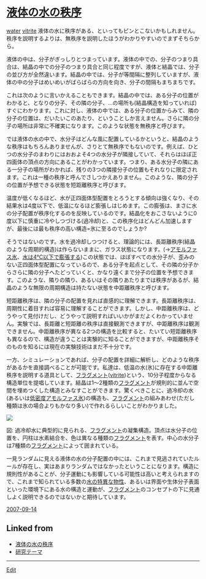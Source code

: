 # [液体の水の秩序](液体の水の秩序.md)

[water](water.md) [vitrite](vitrite.md) 
液体の水に秩序がある、といってもピンとこないかもしれません。秩序を説明するよりは、無秩序を説明したほうがわかりやすいのでまずそちらから。



液体の中は、分子がぎっしりとつまっています。液体の中での、分子のつまり具合は、結晶の中での分子のつまり具合と同じ程度ですが、液体と結晶では、分子の並び方が全然違います。結晶の中では、分子が等間隔に整列していますが、液体の中の分子はめいめいがばらばらの方向を向き、分子の間隔もまちまちです。



これは次のように言いかえることもできます。結晶の中では、ある分子の位置がわかると、となりの分子、その隣の分子、…の場所も(結晶構造を知っていれば)すぐにわかります。これに対し、液体の中では、ある分子の位置からみて、隣の分子の位置は、だいたいこのあたり、ということしか言えません。さらに隣の分子の場所は非常に不確実になります。このような状態を無秩序と呼びます。



では液体の水の中で、水分子はどんな風に配置しているかというと、結晶のような秩序はもちろんありませんが、さりとて無秩序でもないのです。例えば、ひとつの水分子のまわりにはおおよそ4つの水分子が隣接していて、それらはほぼ正四面体の頂点の方向にあることがわかっています。つまり、ある水分子の隣にある一分子の場所がわかれば、残りの3つの隣接分子の位置もそれなりに限定されます。これは一種の秩序と呼んでさしつかえありません。このような、隣の分子の位置が予想できる状態を短距離秩序と呼びます。



温度が低くなるほど、水が正四面体型配置をとろうとする傾向は強くなり、その結果水は4度以下で、低温になるほど膨張しはじめます。この膨張は、まさに水の分子配置が秩序化するのを反映しているのです。結晶化をおこさないように0度以下に慎重に冷やしつづける(過冷却)と、この秩序化はどんどん加速しますが、最後には最も秩序の高い構造=氷に至るのでしょうか?



そうではないのです。水を過冷却しつつけると、理論的には、長距離秩序(結晶のような周期的構造)は作らないままに、ガラス状態になります。(→[アモルファス氷](アモルファス氷.md)、[水は4℃以下で膨張する](水は4℃以下で膨張する.md))この状態では、ほぼすべての水分子が、歪みのない正四面体型配置になっているので、ある分子を起点として、その隣の分子からさらに隣の分子へたどっていくと、かなり遠くまで分子の位置を予想できます。このような、隣りの隣り、あるいはその隣りあたりまでは秩序があるが、結晶のような無限の周期構造は持たない状態を中距離秩序と呼びます。



短距離秩序は、隣の分子の配置を見れば直感的に理解できます。長距離秩序は、周期性に着目すれば容易に理解することができます。しかし、中距離秩序は、どうやって見付けだし、どうやって説明すればいいかがまだよくわかっていません。実験では、長距離と短距離の秩序は直接観測できますが、中距離秩序は観測できません。中距離秩序が異なる2つの構造を比較すると、たいてい短距離秩序も異なるので、構造が違うことは実験的に知ることができますが、中距離秩序そのものを知るには現在の実験技術はまだ不十分です。



一方、シミュレーションであれば、分子の配置を詳細に解析し、どのような秩序があるかを直接調べることが可能です。私達は、低温の水(氷)に存在する中距離秩序を説明する道具として、[フラグメント](フラグメント.md)([vitrite](vitrite.md))という、10分子程度からなる構造単位を提唱しています。結晶は1～2種類の[フラグメント](フラグメント.md)が規則的に並んで空間を埋めつくした構造とみなすことができます。驚くべきことに、過冷却の水(あるいは[低密度アモルファス氷](低密度アモルファス氷.md))の構造も、[フラグメント](フラグメント.md)の組みあわせ(ただし種類は氷の場合よりもかなり多い)で作れるらしいことがわかりました。



![](https://i.gyazo.com/124efb6248e01d4a4df6ae0894fa7e66.png)



図: 過冷却水に典型的に見られる、[フラグメント](フラグメント.md)の凝集構造。頂点は水分子の位置を、円柱は水素結合を、色は異なる種類の[フラグメント](フラグメント.md)を表す。中心の水分子は7種類の[フラグメント](フラグメント.md)によって囲まれている。



一見ランダムに見える液体の水の分子配置の中には、これまで見逃されていたルールが存在し、実はあまりランダムではなかったということになります。構造に規則性があることが、分子運動にも影響している可能性は高いと考えられますので、これまで知られている多数の[水の特異な物性](水の特異な物性.md)、あるいは界面や生体分子表面といった環境下にある水の構造と運動が、[フラグメント](フラグメント.md)のコンセプトの下に見通しよく説明できるのではないかと期待しています。

[2007-09-14](2007-09-14.md) 


## Linked from

* [液体の水の秩序](液体の水の秩序.md)
* [研究テーマ](研究テーマ.md)


----
[Edit](https://github.com/vitroid/vitroid.github.io/edit/master/MD/液体の水の秩序.md)
